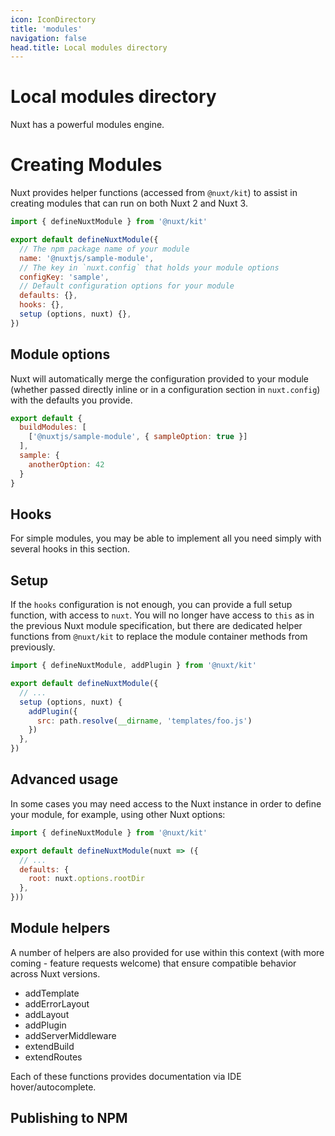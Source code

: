 ```yaml
---
icon: IconDirectory
title: 'modules'
navigation: false
head.title: Local modules directory
---
```


# Local modules directory

Nuxt has a powerful modules engine.

# Creating Modules

Nuxt provides helper functions (accessed from `@nuxt/kit`) to assist in creating modules that can run on both Nuxt 2 and Nuxt 3.

```js
import { defineNuxtModule } from '@nuxt/kit'

export default defineNuxtModule({
  // The npm package name of your module
  name: '@nuxtjs/sample-module',
  // The key in `nuxt.config` that holds your module options
  configKey: 'sample',
  // Default configuration options for your module
  defaults: {},
  hooks: {},
  setup (options, nuxt) {},
})
```

## Module options

Nuxt will automatically merge the configuration provided to your module (whether passed directly inline or in a configuration section in `nuxt.config`) with the defaults you provide.

```js
export default {
  buildModules: [
    ['@nuxtjs/sample-module', { sampleOption: true }]
  ],
  sample: {
    anotherOption: 42
  }
}
```

## Hooks

For simple modules, you may be able to implement all you need simply with several hooks in this section.

## Setup

If the `hooks` configuration is not enough, you can provide a full setup function, with access to `nuxt`. You will no longer have access to `this` as in the previous Nuxt module specification, but there are dedicated helper functions from `@nuxt/kit` to replace the module container methods from previously.

```js
import { defineNuxtModule, addPlugin } from '@nuxt/kit'

export default defineNuxtModule({
  // ...
  setup (options, nuxt) {
    addPlugin({
      src: path.resolve(__dirname, 'templates/foo.js')
    })
  },
})
```

## Advanced usage

In some cases you may need access to the Nuxt instance in order to define your module, for example, using other Nuxt options:

```js
import { defineNuxtModule } from '@nuxt/kit'

export default defineNuxtModule(nuxt => ({
  // ...
  defaults: {
    root: nuxt.options.rootDir
  },
}))
```

## Module helpers

A number of helpers are also provided for use within this context (with more coming - feature requests welcome) that ensure compatible behavior across Nuxt versions.

* addTemplate
* addErrorLayout
* addLayout
* addPlugin
* addServerMiddleware
* extendBuild
* extendRoutes

Each of these functions provides documentation via IDE hover/autocomplete.

## Publishing to NPM
